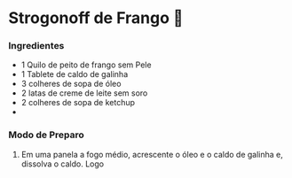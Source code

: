 # Strogonoff de Frango :chicken:

### **Ingredientes**

- 1 Quilo de peito de frango sem Pele
- 1 Tablete de caldo de galinha
- 3 colheres de sopa de óleo
- 2 latas de creme de leite sem soro
- 2 colheres de sopa de ketchup
- 

### Modo de Preparo

1. Em uma panela a fogo médio, acrescente o óleo e o caldo de galinha e, dissolva o caldo. Logo



